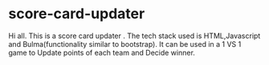 # score-card-updater
Hi all. This is a score card updater .
The tech stack used is HTML,Javascript and Bulma(functionality similar to bootstrap).
It can be used in a 1 VS 1 game to Update points of each team and Decide winner.
